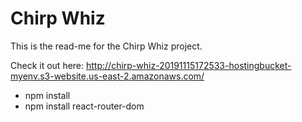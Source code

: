 # Chirp Whiz

This is the read-me for the Chirp Whiz project.

Check it out here:
http://chirp-whiz-20191115172533-hostingbucket-myenv.s3-website.us-east-2.amazonaws.com/

* npm install
* npm install react-router-dom
